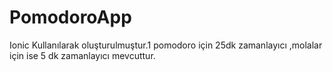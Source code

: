 # PomodoroApp
Ionic Kullanılarak oluşturulmuştur.1 pomodoro için 25dk zamanlayıcı ,molalar için ise 5 dk zamanlayıcı mevcuttur.
